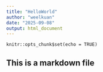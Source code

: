 ```yaml
---
title: "HelloWorld"
author: "weelkuan"
date: "2025-09-08"
output: html_document
---
```


```{r setup, include=FALSE}
knitr::opts_chunk$set(echo = TRUE)
```

## This is a markdown file